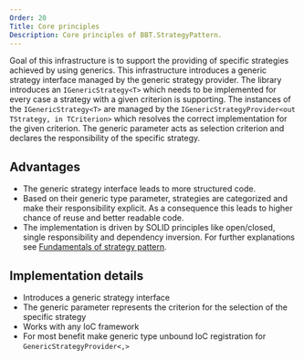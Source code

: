 ```yaml
---
Order: 20
Title: Core principles
Description: Core principles of BBT.StrategyPattern.
---
```


Goal of this infrastructure is to support the providing of specific strategies achieved by using generics.
This infrastructure introduces a generic strategy interface managed by the generic strategy provider.
The library introduces an `IGenericStrategy<T>` which needs to be implemented for every case a strategy with a given criterion is supporting.
The instances of the `IGenericStrategy<T>` are managed by the `IGenericStrategyProvider<out TStrategy, in TCriterion>` which resolves the correct implementation for the given criterion.
The generic parameter acts as selection criterion and declares the responsibility of the specific strategy.

## Advantages

* The generic strategy interface leads to more structured code.
* Based on their generic type parameter, strategies are categorized and make their responsibility explicit. As a consequence this leads to higher chance of reuse and better readable code.
* The implementation is driven by SOLID principles like open/closed, single responsibility and dependency inversion. For further explanations see [Fundamentals of strategy pattern].

## Implementation details

* Introduces a generic strategy interface
* The generic parameter represents the criterion for the selection of the specific strategy
* Works with any IoC framework
* For most benefit make generic type unbound IoC registration for `GenericStrategyProvider<,>`

[Fundamentals of strategy pattern]: ./fundamentals
